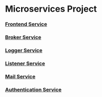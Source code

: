 # Microservices Project

### [Frontend Service](https://github.com/Dzaakk/front-end)
### [Broker Service](https://github.com/Dzaakk/broker-service) 
### [Logger Service](https://github.com/Dzaakk/logger-service)
### [Listener Service](https://github.com/Dzaakk/listener-service)
### [Mail Service](https://github.com/Dzaakk/mail-service)
### [Authentication Service](https://github.com/Dzaakk/authentication-service)
